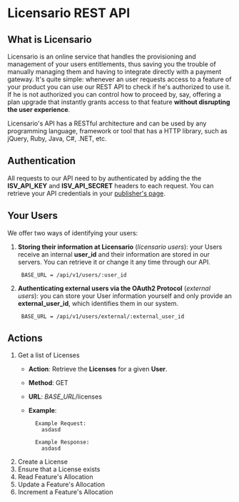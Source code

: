 # Licensario REST API

## What is Licensario
Licensario is an online service that handles the provisioning and management of your users entitlements, thus saving 
you the trouble of manually managing them and having to integrate directly with a payment gateway. It's quite simple: 
whenever an user requests access to a feature of your product you can use our REST API to check if he's authorized to 
use it. If he is not authorized you can control how to proceed by, say, offering a plan upgrade that instantly grants 
access to that feature **without disrupting the user experience**. 

Licensario's API has a RESTful architecture and can be used by any programming language, framework or tool that has a HTTP 
library, such as jQuery, Ruby, Java, C#, .NET, etc.

## Authentication
All requests to our API need to by authenticated by adding the the **ISV_API_KEY** and **ISV_API_SECRET** headers 
to each request. You can retrieve your API credentials in your [publisher's page](https://publishers.licensario.com).

## Your Users
We offer two ways of identifying your users:

1. **Storing their information at Licensario** (*licensario users*): your Users receive an internal **user_id** and their 
information are stored in our servers. You can retrieve it or change it any time through our API.

        BASE_URL = /api/v1/users/:user_id

2. **Authenticating external users via the OAuth2 Protocol** (*external users*): you can store your User information yourself and 
only provide an **external_user_id**, which identifies them in our system.

        BASE_URL = /api/v1/users/external/:external_user_id

## Actions

1. Get a list of Licenses
    * **Action**: Retrieve the **Licenses** for a given **User**.
    * **Method**: GET
    * **URL**: *BASE_URL*/licenses
    * **Example**:

            Example Request:
              asdasd
            
            Example Response:
              asdasd


2. Create a License
3. Ensure that a License exists
4. Read Feature's Allocation
5. Update a Feature's Allocation
6. Increment a Feature's Allocation



